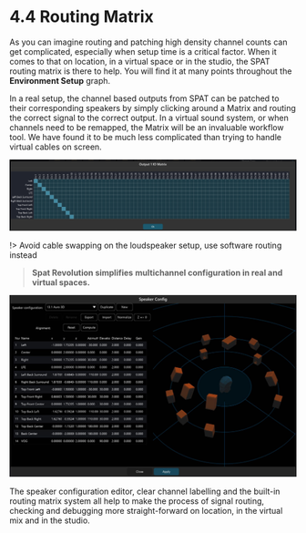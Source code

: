 # 4.4 Routing Matrix

As you can imagine routing and patching high density channel counts can get
complicated, especially when setup time is a critical factor. When it comes to that
on location, in a virtual space or in the studio, the SPAT routing matrix is there to
help. You will find it at many points throughout the **Environment Setup** graph.

In a real setup, the channel based outputs from SPAT can be patched to their corresponding speakers by simply clicking around a Matrix and routing the correct
signal to the correct output. In a virtual sound system, or when channels need to be
remapped, the Matrix will be an invaluable workflow tool. We have found it to be
much less complicated than trying to handle virtual cables on screen.

![](../include/SpatRevolution_UserGuide_-031.png)

!> Avoid cable swapping on the loudspeaker setup, use software routing instead

> **Spat Revolution simplifies**
> **multichannel configuration in real and**
> **virtual spaces.**

![](../include/SpatRevolution_UserGuide_-033.jpg)

The speaker configuration editor, clear channel labelling and the built-in routing
matrix system all help to make the process of signal routing, checking and debugging more straight-forward on location, 
in the virtual mix and in the studio.

